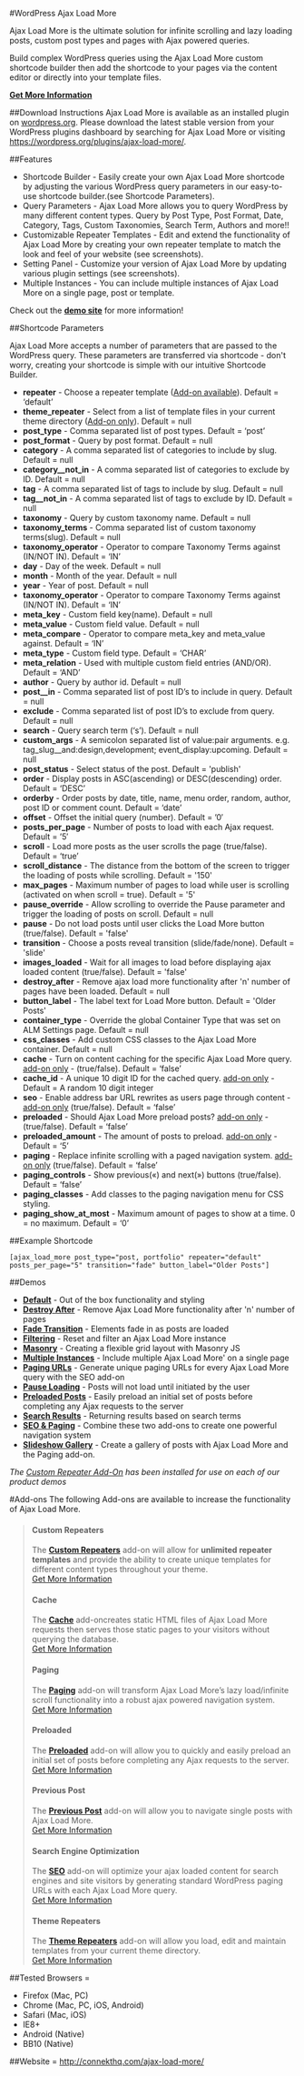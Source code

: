 #WordPress Ajax Load More

Ajax Load More is the ultimate solution for infinite scrolling and lazy loading posts, custom post types and pages with Ajax powered queries.

Build complex WordPress queries using the Ajax Load More custom shortcode builder then add the shortcode to your pages via the content editor or directly into your template files. 

**[Get More Information](http://connekthq.com/plugins/ajax-load-more/)**

##Download Instructions
Ajax Load More is available as an installed plugin on [wordpress.org](https://wordpress.org/plugins/ajax-load-more/). 
Please download the latest stable version from your WordPress plugins dashboard by searching for Ajax Load More or visiting https://wordpress.org/plugins/ajax-load-more/.

##Features
* Shortcode Builder - Easily create your own Ajax Load More shortcode by adjusting the various WordPress query parameters in our easy-to-use shortcode builder.(see Shortcode Parameters).
* Query Parameters - Ajax Load More allows you to query WordPress by many different content types. Query by Post Type, Post Format, Date, Category, Tags, Custom Taxonomies, Search Term, Authors and more!!
* Customizable Repeater Templates - Edit and extend the functionality of Ajax Load More by creating your own repeater template to match the look and feel of your website (see screenshots).
* Setting Panel - Customize your version of Ajax Load More by updating various plugin settings (see screenshots).
* Multiple Instances - You can include multiple instances of Ajax Load More on a single page, post or template.

Check out the **[demo site](http://connekthq.com/plugins/ajax-load-more/)** for more information!

##Shortcode Parameters

Ajax Load More accepts a number of parameters that are passed to the WordPress query. These parameters are transferred via shortcode - don't worry, creating your shortcode is simple with our intuitive Shortcode Builder.
 
*   **repeater** - Choose a repeater template (<a href="http://connekthq.com/plugins/ajax-load-more/custom-repeaters/">Add-on available</a>). Default = ‘default’
*   **theme_repeater** - Select from a list of template files in your current theme directory (<a href="http://connekthq.com/plugins/ajax-load-more/add-ons/theme-repeaters/">Add-on only</a>). Default = null
*   **post_type** - Comma separated list of post types. Default = ‘post’
*   **post_format** - Query by post format. Default = null
*   **category** - A comma separated list of categories to include by slug. Default = null
*   **category__not_in** - A comma separated list of categories to exclude by ID. Default = null
*   **tag** - A comma separated list of tags to include by slug. Default = null
*   **tag__not_in** - A comma separated list of tags to exclude by ID. Default = null
*   **taxonomy** - Query by custom taxonomy name. Default = null
*   **taxonomy_terms** - Comma separated list of custom taxonomy terms(slug). Default = null
*   **taxonomy_operator** - Operator to compare Taxonomy Terms against (IN/NOT IN). Default = ‘IN’
*   **day** - Day of the week. Default = null
*   **month** - Month of the year. Default = null
*   **year** - Year of post. Default = null
*   **taxonomy_operator** - Operator to compare Taxonomy Terms against (IN/NOT IN). Default = ‘IN’
*   **meta_key** - Custom field key(name). Default = null
*   **meta_value** - Custom field value. Default = null
*   **meta_compare** - Operator to compare meta_key and meta_value against. Default = ‘IN’
*   **meta_type** - Custom field type. Default = ‘CHAR’
*   **meta_relation** - Used with multiple custom field entries (AND/OR). Default = ‘AND’
*   **author** - Query by author id. Default = null
*   **post__in** - Comma separated list of post ID’s to include in query. Default = null 
*   **exclude** - Comma separated list of post ID’s to exclude from query. Default = null 
*   **search** - Query search term (‘s’). Default = null
*   **custom_args** - A semicolon separated list of value:pair arguments. e.g. tag_slug__and:design,development; event_display:upcoming. Default = null
*   **post_status** - Select status of the post. Default = 'publish' 
*   **order** - Display posts in ASC(ascending) or DESC(descending) order. Default = ‘DESC’
*   **orderby** - Order posts by date, title, name, menu order, random, author, post ID or comment count.  Default = ‘date’
*   **offset** - Offset the initial query (number). Default = ’0′
*   **posts_per_page** - Number of posts to load with each Ajax request. Default = ’5′
*   **scroll** - Load more posts as the user scrolls the page (true/false). Default = ‘true’
*   **scroll_distance** - The distance from the bottom of the screen to trigger the loading of posts while scrolling. Default = '150'
*   **max_pages** - Maximum number of pages to load while user is scrolling (activated on when scroll = true). Default = '5' 
*   **pause_override** - Allow scrolling to override the Pause parameter and trigger the loading of posts on scroll. Default = null 
*   **pause** - Do not load posts until user clicks the Load More button (true/false). Default = 'false'
*   **transition** - Choose a posts reveal transition (slide/fade/none). Default = 'slide' 
*   **images_loaded** - Wait for all images to load before displaying ajax loaded content (true/false). Default = 'false' 
*   **destroy_after** - Remove ajax load more functionality after 'n' number of pages have been loaded. Default = null
*   **button_label** - The label text for Load More button. Default = 'Older Posts'
*   **container_type** - Override the global Container Type that was set on ALM Settings page. Default = null
*   **css_classes** - Add custom CSS classes to the Ajax Load More container. Default = null
*   **cache** - Turn on content caching for the specific Ajax Load More query. <a href="http://connekthq.com/plugins/ajax-load-more/cache/">add-on only</a> - (true/false). Default = ‘false’
*   **cache_id** - A unique 10 digit ID for the cached query. <a href="http://connekthq.com/plugins/ajax-load-more/cache/">add-on only</a> - Default = A random 10 digit integer
*   **seo** - Enable address bar URL rewrites as users page through content - <a href="http://connekthq.com/plugins/ajax-load-more/search-engine-optimization/">add-on only</a> (true/false). Default = ‘false’
*   **preloaded** - Should Ajax Load More preload posts? <a href="http://connekthq.com/plugins/ajax-load-more/preloaded/">add-on only</a> - (true/false). Default = ‘false’
*   **preloaded_amount** - The amount of posts to preload. <a href="http://connekthq.com/plugins/ajax-load-more/preloaded/">add-on only</a> - Default = ‘5’
*   **paging** - Replace infinite scrolling with a paged navigation system. <a href="http://connekthq.com/plugins/ajax-load-more/paging/">add-on only</a> (true/false). Default = ‘false’
*   **paging_controls** - Show previous(«) and next(») buttons (true/false). Default = ‘false’
*   **paging_classes** - Add classes to the paging navigation menu for CSS styling.
*   **paging_show_at_most** - Maximum amount of pages to show at a time. 0 = no maximum. Default = ‘0’


##Example Shortcode

    [ajax_load_more post_type="post, portfolio" repeater="default" posts_per_page="5" transition="fade" button_label="Older Posts"]


##Demos
* **[Default](http://connekthq.com/plugins/ajax-load-more/)** - Out of the box functionality and styling
* **[Destroy After](http://connekthq.com/plugins/ajax-load-more/examples/destroy-after/)** - Remove Ajax Load More functionality after 'n' number of pages
* **[Fade Transition](http://connekthq.com/plugins/ajax-load-more/examples/fade-transition/)** - Elements fade in as posts are loaded
* **[Filtering](http://connekthq.com/plugins/ajax-load-more/examples/filtering/)** - Reset and filter an Ajax Load More instance
* **[Masonry](http://connekthq.com/plugins/ajax-load-more/examples/masonry/)** - Creating a flexible grid layout with Masonry JS
* **[Multiple Instances](http://connekthq.com/plugins/ajax-load-more/examples/multiple-instances/)** - Include multiple Ajax Load More' on a single page
* **[Paging URLs](http://connekthq.com/plugins/ajax-load-more/examples/paging-urls/)** - Generate unique paging URLs for every Ajax Load More query with the SEO add-on
* **[Pause Loading](http://connekthq.com/plugins/ajax-load-more/examples/pause-loading/)** - Posts will not load until initiated by the user
* **[Preloaded Posts](http://connekthq.com/plugins/ajax-load-more/examples/pause-loading/)** - Easily preload an initial set of posts before completing any Ajax requests to the server
* **[Search Results](http://connekthq.com/plugins/ajax-load-more/examples/search-results/)** - Returning results based on search terms
* **[SEO & Paging](https://connekthq.com/plugins/ajax-load-more/examples/seo-paging-add-ons/)** - Combine these two add-ons to create one powerful navigation system
* **[Slideshow Gallery](https://connekthq.com/plugins/ajax-load-more/examples/slideshow-gallery/)** - Create a gallery of posts with Ajax Load More and the Paging add-on.

*The [Custom Repeater Add-On](http://connekthq.com/plugins/ajax-load-more/custom-repeaters/) has been installed for use on each of our product demos*


#Add-ons
 The following Add-ons are available to increase the functionality of Ajax Load More.

> #### Custom Repeaters
> The **[Custom Repeaters](http://connekthq.com/plugins/ajax-load-more/custom-repeaters/)** add-on will allow for **unlimited repeater templates** and provide the ability to create unique templates for different content types throughout your theme.<br />
> [Get More Information](http://connekthq.com/plugins/ajax-load-more/custom-repeaters/)
> 
> #### Cache
> The **[Cache](http://connekthq.com/plugins/ajax-load-more/cache/)** add-oncreates static HTML files of Ajax Load More requests then serves those static pages to your visitors without querying the database.<br />
> [Get More Information](http://connekthq.com/plugins/ajax-load-more/cache/)
> 
> #### Paging
> The **[Paging](http://connekthq.com/plugins/ajax-load-more/paging/)** add-on will transform Ajax Load More’s lazy load/infinite scroll functionality into a robust ajax powered navigation system.<br />
> [Get More Information](http://connekthq.com/plugins/ajax-load-more/paging/)
>
> #### Preloaded
> The **[Preloaded](http://connekthq.com/plugins/ajax-load-more/preloaded/)** add-on will allow you to quickly and easily preload an initial set of posts before completing any Ajax requests to the server.<br />
> [Get More Information](http://connekthq.com/plugins/ajax-load-more/preloaded/)
>
> #### Previous Post
> The **[Previous Post](http://connekthq.com/plugins/ajax-load-more/previous-post/)** add-on will allow you to navigate single posts with Ajax Load More.<br />
> [Get More Information](http://connekthq.com/plugins/ajax-load-more/previous-post/)
> 
> #### Search Engine Optimization
> The **[SEO](http://connekthq.com/plugins/ajax-load-more/seo/)** add-on will optimize your ajax loaded content for search engines and site visitors by generating standard WordPress paging URLs with each Ajax Load More query.<br />
> [Get More Information](http://connekthq.com/plugins/ajax-load-more/seo/)
> 
> #### Theme Repeaters
> The **[Theme Repeaters](http://connekthq.com/plugins/ajax-load-more/add-ons/theme-repeaters/)** add-on will allow you load, edit and maintain templates from your current theme directory.<br />
> [Get More Information](http://connekthq.com/plugins/ajax-load-more/add-ons/theme-repeaters/)




##Tested Browsers =

* Firefox (Mac, PC)
* Chrome (Mac, PC, iOS, Android)
* Safari (Mac, iOS)
* IE8+
* Android (Native)
* BB10 (Native)

##Website =
http://connekthq.com/ajax-load-more/
